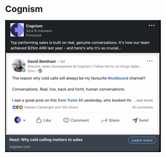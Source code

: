 # Cognism

![Screen Shot 2022-10-18 at 8.23.27 PM.png](Cognism%20fe54a036161d4e0d86c634b96f59fd02/Screen_Shot_2022-10-18_at_8.23.27_PM.png)